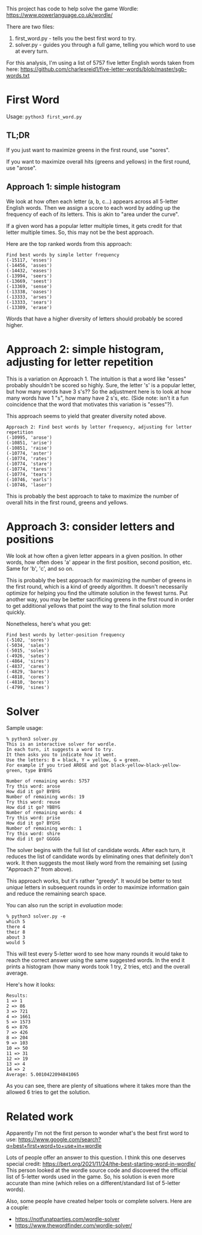 This project has code to help solve the game Wordle:
https://www.powerlanguage.co.uk/wordle/

There are two files:
1. first_word.py - tells you the best first word to try.
2. solver.py - guides you through a full game, telling you which word to use at every turn.

For this analysis, I'm using a list of 5757 five letter English words taken from here:
https://github.com/charlesreid1/five-letter-words/blob/master/sgb-words.txt

# First Word

Usage: `python3 first_word.py`

## TL;DR

If you just want to maximize greens in the first round, use "sores".

If you want to maximize overall hits (greens and yellows) in the first round, use "arose".

## Approach 1: simple histogram

We look at how often each letter (a, b, c...) appears across all 5-letter English words.  Then we assign a score to each word by adding up the frequency of each of its letters.  This is akin to "area under the curve".

If a given word has a popular letter multiple times, it gets credit for that letter multiple times.  So, this may not be the best approach.

Here are the top ranked words from this approach:
```
Find best words by simple letter frequency
(-15117, 'esses')
(-14456, 'asses')
(-14432, 'eases')
(-13994, 'seers')
(-13669, 'seest')
(-13369, 'sense')
(-13338, 'oases')
(-13333, 'arses')
(-13333, 'sears')
(-13309, 'erase')
```

Words that have a higher diversity of letters should probably be scored higher.

# Approach 2: simple histogram, adjusting for letter repetition

This is a variation on Approach 1.  The intuition is that a word like "esses" probably shouldn't be scored so highly.  Sure, the letter 's' is a popular letter, but how many words have 3 s's??  So the adjustment here is to look at how many words have 1 "s", how many have 2 s's, etc.  (Side note: isn't it a fun coincidence that the word that motivates this variation is "esses"?).

This approach seems to yield that greater diversity noted above.

```
Approach 2: Find best words by letter frequency, adjusting for letter repetition
(-10995, 'arose')
(-10851, 'arise')
(-10851, 'raise')
(-10774, 'aster')
(-10774, 'rates')
(-10774, 'stare')
(-10774, 'tares')
(-10774, 'tears')
(-10746, 'earls')
(-10746, 'laser')
```

This is probably the best approach to take to maximize the number of overall hits in the first round, greens and yellows.

# Approach 3: consider letters and positions

We look at how often a given letter appears in a given position.  In other words, how often does 'a' appear in the first position, second position, etc.  Same for 'b', 'c', and so on.

This is probably the best approach for maximizing the number of greens in the first round, which is a kind of greedy algorithm.  It doesn't necessarily optimize for helping you find the ultimate solution in the fewest turns.  Put another way, you may be better sacrificing greens in the first round in order to get additional yellows that point the way to the final solution more quickly.

Nonetheless, here's what you get:
```
Find best words by letter-position frequency
(-5102, 'sores')
(-5034, 'sales')
(-5015, 'soles')
(-4926, 'sates')
(-4864, 'sires')
(-4837, 'cares')
(-4829, 'bares')
(-4818, 'cores')
(-4810, 'bores')
(-4799, 'sines')
```

# Solver

Sample usage:
```
% python3 solver.py                                   
This is an interactive solver for wordle.
In each turn, it suggests a word to try.
It then asks you to indicate how it went.
Use the letters: B = black, Y = yellow, G = green.
For example if you tried AROSE and got black-yellow-black-yellow-green, type BYBYG

Number of remaining words: 5757
Try this word: arose
How did it go? BYBYG
Number of remaining words: 19
Try this word: reuse
How did it go? YBBYG
Number of remaining words: 4
Try this word: prise
How did it go? BYGYG
Number of remaining words: 1
Try this word: shire
How did it go? GGGGG
```

The solver begins with the full list of candidate words.  After each turn, it reduces the list of candidate words by eliminating ones that definitely don't work.  It then suggests the most likely word from the remaining set (using "Approach 2" from above).

This approach works, but it's rather "greedy".  It would be better to test _unique_ letters in subsequent rounds in order to maximize information gain and reduce the remaining search space.

You can also run the script in _evaluation_ mode:
```
% python3 solver.py -e
which 5
there 4
their 8
about 3
would 5
```

This will test every 5-letter word to see how many rounds it would take to reach the correct answer using the same suggested words.  In the end it prints a histogram (how many words took 1 try, 2 tries, etc) and the overall average.

Here's how it looks:
```
Results:
1 => 1
2 => 86
3 => 721
4 => 1661
5 => 1573
6 => 876
7 => 426
8 => 204
9 => 103
10 => 50
11 => 31
12 => 19
13 => 4
14 => 2
Average: 5.0010422094841065
```

As you can see, there are plenty of situations where it takes more than the allowed 6 tries to get the solution.

# Related work

Apparently I'm not the first person to wonder what's the best first word to use: https://www.google.com/search?q=best+first+word+to+use+in+wordle

Lots of people offer an answer to this question.  I think this one deserves special credit:
https://bert.org/2021/11/24/the-best-starting-word-in-wordle/
This person looked at the wordle source code and discovered the official list of 5-letter words used in the game.  So, his solution is even more accurate than mine (which relies on a different/standard list of 5-letter words).

Also, some people have created helper tools or complete solvers.  Here are a couple:
* https://notfunatparties.com/wordle-solver
* https://www.thewordfinder.com/wordle-solver/
